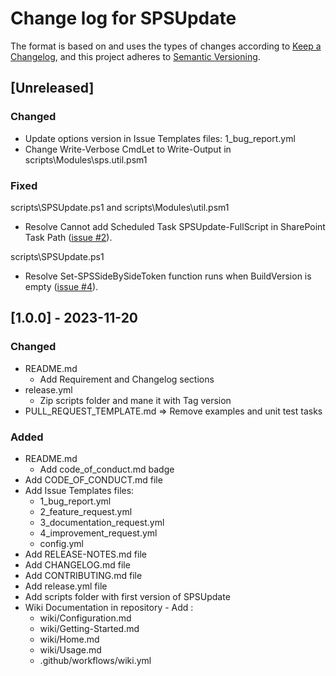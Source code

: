 # Change log for SPSUpdate

The format is based on and uses the types of changes according to [Keep a Changelog](https://keepachangelog.com/en/1.0.0/),
and this project adheres to [Semantic Versioning](https://semver.org/spec/v2.0.0.html).

## [Unreleased]

### Changed

- Update options version in Issue Templates files: 1_bug_report.yml
- Change Write-Verbose CmdLet to Write-Output in scripts\Modules\sps.util.psm1

### Fixed

scripts\SPSUpdate.ps1 and scripts\Modules\util.psm1

- Resolve Cannot add Scheduled Task SPSUpdate-FullScript in SharePoint Task Path ([issue #2](https://github.com/luigilink/SPSUpdate/issues/2)).

scripts\SPSUpdate.ps1

- Resolve Set-SPSSideBySideToken function runs when BuildVersion is empty ([issue #4](https://github.com/luigilink/SPSUpdate/issues/4)).

## [1.0.0] - 2023-11-20

### Changed

- README.md
  - Add Requirement and Changelog sections
- release.yml
  - Zip scripts folder and mane it with Tag version
- PULL_REQUEST_TEMPLATE.md => Remove examples and unit test tasks

### Added

- README.md
  - Add code_of_conduct.md badge
- Add CODE_OF_CONDUCT.md file
- Add Issue Templates files:
  - 1_bug_report.yml
  - 2_feature_request.yml
  - 3_documentation_request.yml
  - 4_improvement_request.yml
  - config.yml
- Add RELEASE-NOTES.md file
- Add CHANGELOG.md file
- Add CONTRIBUTING.md file
- Add release.yml file
- Add scripts folder with first version of SPSUpdate
- Wiki Documentation in repository - Add :
  - wiki/Configuration.md
  - wiki/Getting-Started.md
  - wiki/Home.md
  - wiki/Usage.md
  - .github/workflows/wiki.yml
